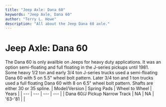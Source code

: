 ```yaml
---
title: "Jeep Axle: Dana 60"
keywords: "Jeep Axle, Dana 60"
author: "Terry L. Howe"
description: "All about the Jeep Dana 60 axle."
---
```


# Jeep Axle: Dana 60
The Dana 60 is only availble on Jeeps for heavy duty applications.
It was an option semi-floating and full floating in the J-series
pickups until 1981.  Some heavy 1/2 ton and early 3/4 ton J-series
trucks used a semi-floating Dana 60 with 5 on 5.5" wheel bolt pattern.
Later 3/4 ton and 1 ton trucks used a full floating Dana 60 with 8
on 6.5" wheel bolt pattern.  Shafts are either 30 or 35 spline.
| Model/Version | Spring Pads | Wheel to Wheel | Years |
| --- | --- | --- | --- |
| Dana 60/J Pickup Narrow Track | NA | NA | '63-'81 |  |
